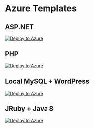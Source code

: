 Azure Templates
================

## ASP.NET

[![Deploy to Azure](http://f.st-hatena.com/images/fotolife/s/shiba-yan/20151210/20151210145219.png)](https://portal.azure.com/#create/Microsoft.Template/uri/https%3a%2f%2fraw%2egithubusercontent%2ecom%2fshibayan%2fazure%2dtemplates%2fmaster%2faspnet%2fazuredeploy%2ejson)

## PHP

[![Deploy to Azure](http://f.st-hatena.com/images/fotolife/s/shiba-yan/20151210/20151210145219.png)](https://portal.azure.com/#create/Microsoft.Template/uri/https%3a%2f%2fraw%2egithubusercontent%2ecom%2fshibayan%2fazure%2dtemplates%2fmaster%2fphp%2fazuredeploy%2ejson)

## Local MySQL + WordPress

[![Deploy to Azure](http://f.st-hatena.com/images/fotolife/s/shiba-yan/20151210/20151210145219.png)](https://portal.azure.com/#create/Microsoft.Template/uri/https%3a%2f%2fraw%2egithubusercontent%2ecom%2fshibayan%2fazure%2dtemplates%2fmaster%2fmysql%2fazuredeploy%2ejson)

## JRuby + Java 8

[![Deploy to Azure](http://f.st-hatena.com/images/fotolife/s/shiba-yan/20151210/20151210145219.png)](https://portal.azure.com/#create/Microsoft.Template/uri/https%3a%2f%2fraw%2egithubusercontent%2ecom%2fshibayan%2fazure%2dtemplates%2fmaster%2fjruby%2fazuredeploy%2ejson)